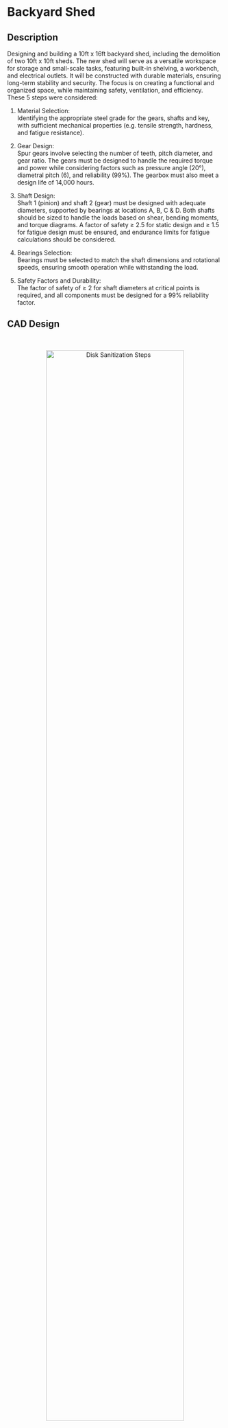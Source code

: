 <h1>Backyard Shed</h1>

<h2>Description</h2>
Designing and building a 10ft x 16ft backyard shed, including the demolition of two 10ft x 10ft sheds. 
The new shed will serve as a versatile workspace for storage and small-scale tasks, featuring built-in shelving, a workbench, and electrical outlets. 
It will be constructed with durable materials, ensuring long-term stability and security. 
The focus is on creating a functional and organized space, while maintaining safety, ventilation, and efficiency.
<br />
These 5 steps were considered:

1.  Material Selection: <br /> Identifying the appropriate steel grade for the gears, shafts and key, with sufficient mechanical properties (e.g. tensile strength, hardness, and fatigue resistance).

2.  Gear Design: <br /> Spur gears involve selecting the number of teeth, pitch diameter, and gear ratio. The gears must be designed to handle the required torque and power while considering factors such as pressure angle (20°), diametral pitch (6), and reliability (99%). The gearbox must also meet a design life of 14,000 hours.

3.  Shaft Design: <br /> Shaft 1 (pinion) and shaft 2 (gear) must be designed with adequate diameters, supported by bearings at locations A, B, C & D. Both shafts should be sized to handle the loads based on shear, bending moments, and torque diagrams. A factor of safety ≥ 2.5 for static design and ≥ 1.5 for fatigue design must be ensured, and endurance limits for fatigue calculations should be considered.

4.  Bearings Selection: <br /> Bearings must be selected to match the shaft dimensions and rotational speeds, ensuring smooth operation while withstanding the load.

5.  Safety Factors and Durability: <br /> The factor of safety of ≥ 2 for shaft diameters at critical points is required, and all components must be designed for a 99% reliability factor.

<h2>CAD Design</h3>
<br />

<p align="center">
<img src="__" height="80%" width="80%" alt="Disk Sanitization Steps"/>
<br/> Detailed Drawing
<br />
<br />

<p align="center">
<img src="__" height="80%" width="80%" alt="Disk Sanitization Steps"/>
<br/> Foundations Drawing
<br />
<br />

<p align="center">
<img src="__" height="80%" width="80%" alt="Disk Sanitization Steps"/>
<br/> Bill of Materials
<br />
<br />

<h2>Final Results</h2>

<br />
<p align="center">
<img src="__" height="80%" width="80%" alt="Disk Sanitization Steps"/>
<br />
<br />

<p align="center">
<img src="__" height="80%" width="80%" alt="Disk Sanitization Steps"/>
<br />
<br />

<h2><a href="__">Click for Full Project Report</a></h2>
<br />
<br />

<!--
 ```diff
- text in red
+ text in green
! text in orange
# text in gray
@@ text in purple (and bold)@@
```
--!>
